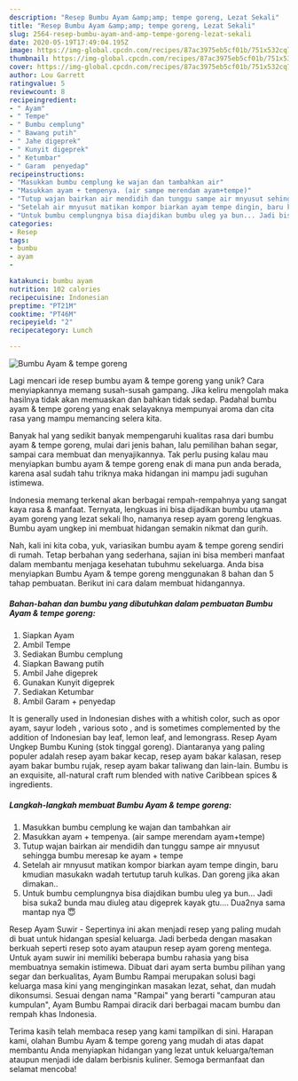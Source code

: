 ```yaml
---
description: "Resep Bumbu Ayam &amp;amp; tempe goreng, Lezat Sekali"
title: "Resep Bumbu Ayam &amp;amp; tempe goreng, Lezat Sekali"
slug: 2564-resep-bumbu-ayam-and-amp-tempe-goreng-lezat-sekali
date: 2020-05-19T17:49:04.195Z
image: https://img-global.cpcdn.com/recipes/87ac3975eb5cf01b/751x532cq70/bumbu-ayam-tempe-goreng-foto-resep-utama.jpg
thumbnail: https://img-global.cpcdn.com/recipes/87ac3975eb5cf01b/751x532cq70/bumbu-ayam-tempe-goreng-foto-resep-utama.jpg
cover: https://img-global.cpcdn.com/recipes/87ac3975eb5cf01b/751x532cq70/bumbu-ayam-tempe-goreng-foto-resep-utama.jpg
author: Lou Garrett
ratingvalue: 5
reviewcount: 8
recipeingredient:
- " Ayam"
- " Tempe"
- " Bumbu cemplung"
- " Bawang putih"
- " Jahe digeprek"
- " Kunyit digeprek"
- " Ketumbar"
- " Garam  penyedap"
recipeinstructions:
- "Masukkan bumbu cemplung ke wajan dan tambahkan air"
- "Masukkan ayam + tempenya. (air sampe merendam ayam+tempe)"
- "Tutup wajan bairkan air mendidih dan tunggu sampe air mnyusut sehingga bumbu meresap ke ayam + tempe"
- "Setelah air mnyusut matikan kompor biarkan ayam tempe dingin, baru kmudian masukakn wadah tertutup taruh kulkas. Dan goreng jika akan dimakan.."
- "Untuk bumbu cemplungnya bisa diajdikan bumbu uleg ya bun... Jadi bisa suka2 bunda mau diuleg atau digeprek kayak gtu.... Dua2nya sama mantap nya 😇"
categories:
- Resep
tags:
- bumbu
- ayam
- 

katakunci: bumbu ayam  
nutrition: 102 calories
recipecuisine: Indonesian
preptime: "PT21M"
cooktime: "PT46M"
recipeyield: "2"
recipecategory: Lunch

---
```



![Bumbu Ayam &amp; tempe goreng](https://img-global.cpcdn.com/recipes/87ac3975eb5cf01b/751x532cq70/bumbu-ayam-tempe-goreng-foto-resep-utama.jpg)

Lagi mencari ide resep bumbu ayam &amp; tempe goreng yang unik? Cara menyiapkannya memang susah-susah gampang. Jika keliru mengolah maka hasilnya tidak akan memuaskan dan bahkan tidak sedap. Padahal bumbu ayam &amp; tempe goreng yang enak selayaknya mempunyai aroma dan cita rasa yang mampu memancing selera kita.

Banyak hal yang sedikit banyak mempengaruhi kualitas rasa dari bumbu ayam &amp; tempe goreng, mulai dari jenis bahan, lalu pemilihan bahan segar, sampai cara membuat dan menyajikannya. Tak perlu pusing kalau mau menyiapkan bumbu ayam &amp; tempe goreng enak di mana pun anda berada, karena asal sudah tahu triknya maka hidangan ini mampu jadi suguhan istimewa.

Indonesia memang terkenal akan berbagai rempah-rempahnya yang sangat kaya rasa &amp; manfaat. Ternyata, lengkuas ini bisa dijadikan bumbu utama ayam goreng yang lezat sekali lho, namanya resep ayam goreng lengkuas. Bumbu ayam ungkep ini membuat hidangan semakin nikmat dan gurih.


Nah, kali ini kita coba, yuk, variasikan bumbu ayam &amp; tempe goreng sendiri di rumah. Tetap berbahan yang sederhana, sajian ini bisa memberi manfaat dalam membantu menjaga kesehatan tubuhmu sekeluarga. Anda bisa menyiapkan Bumbu Ayam &amp; tempe goreng menggunakan 8 bahan dan 5 tahap pembuatan. Berikut ini cara dalam membuat hidangannya.

<!--inarticleads1-->

##### Bahan-bahan dan bumbu yang dibutuhkan dalam pembuatan Bumbu Ayam &amp; tempe goreng:

1. Siapkan  Ayam
1. Ambil  Tempe
1. Sediakan  Bumbu cemplung
1. Siapkan  Bawang putih
1. Ambil  Jahe digeprek
1. Gunakan  Kunyit digeprek
1. Sediakan  Ketumbar
1. Ambil  Garam + penyedap


It is generally used in Indonesian dishes with a whitish color, such as opor ayam, sayur lodeh , various soto , and is sometimes complemented by the addition of Indonesian bay leaf, lemon leaf, and lemongrass. Resep Ayam Ungkep Bumbu Kuning (stok tinggal goreng). Diantaranya yang paling populer adalah resep ayam bakar kecap, resep ayam bakar kalasan, resep ayam bakar bumbu rujak, resep ayam bakar taliwang dan lain-lain. Bumbu is an exquisite, all-natural craft rum blended with native Caribbean spices &amp; ingredients. 

<!--inarticleads2-->

##### Langkah-langkah membuat Bumbu Ayam &amp; tempe goreng:

1. Masukkan bumbu cemplung ke wajan dan tambahkan air
1. Masukkan ayam + tempenya. (air sampe merendam ayam+tempe)
1. Tutup wajan bairkan air mendidih dan tunggu sampe air mnyusut sehingga bumbu meresap ke ayam + tempe
1. Setelah air mnyusut matikan kompor biarkan ayam tempe dingin, baru kmudian masukakn wadah tertutup taruh kulkas. Dan goreng jika akan dimakan..
1. Untuk bumbu cemplungnya bisa diajdikan bumbu uleg ya bun... Jadi bisa suka2 bunda mau diuleg atau digeprek kayak gtu.... Dua2nya sama mantap nya 😇


Resep Ayam Suwir - Sepertinya ini akan menjadi resep yang paling mudah di buat untuk hidangan spesial keluarga. Jadi berbeda dengan masakan berkuah seperti resep soto ayam ataupun resep ayam goreng mentega. Untuk ayam suwir ini memiliki beberapa bumbu rahasia yang bisa membuatnya semakin istimewa. Dibuat dari ayam serta bumbu pilihan yang segar dan berkualitas, Ayam Bumbu Rampai merupakan solusi bagi keluarga masa kini yang menginginkan masakan lezat, sehat, dan mudah dikonsumsi. Sesuai dengan nama &#34;Rampai&#34; yang berarti &#34;campuran atau kumpulan&#34;, Ayam Bumbu Rampai diracik dari berbagai macam bumbu dan rempah khas Indonesia. 

Terima kasih telah membaca resep yang kami tampilkan di sini. Harapan kami, olahan Bumbu Ayam &amp; tempe goreng yang mudah di atas dapat membantu Anda menyiapkan hidangan yang lezat untuk keluarga/teman ataupun menjadi ide dalam berbisnis kuliner. Semoga bermanfaat dan selamat mencoba!
